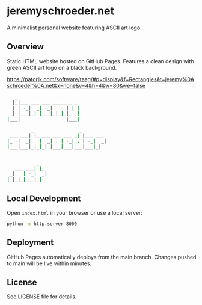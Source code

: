 # jeremyschroeder.net

A minimalist personal website featuring ASCII art logo.


## Overview

Static HTML website hosted on GitHub Pages. Features a clean design with green ASCII art logo on a black background.

https://patorjk.com/software/taag/#p=display&f=Rectangles&t=jeremy%0Aschroeder%0A.net&x=none&v=4&h=4&w=80&we=false


```bash
   _
  |_|___ ___ ___ _____ _ _
  | | -_|  _| -_|     | | |
 _| |___|_| |___|_|_|_|_  |
|___|                 |___|

         _                 _
 ___ ___| |_ ___ ___ ___ _| |___ ___
|_ -|  _|   |  _| . | -_| . | -_|  _|
|___|___|_|_|_| |___|___|___|___|_|


           _
   ___ ___| |_
 _|   | -_|  _|
|_|_|_|___|_|

```


## Local Development

Open `index.html` in your browser or use a local server:

```bash
python -m http.server 8000
```

## Deployment

GitHub Pages automatically deploys from the main branch. Changes pushed to main will be live within minutes.

## License

See LICENSE file for details.
